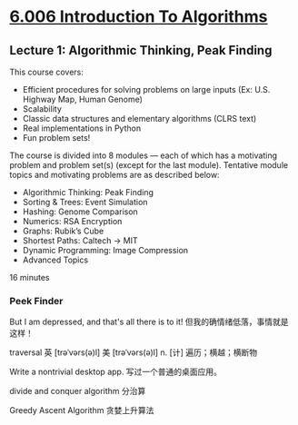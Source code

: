 # [6.006 Introduction To Algorithms](https://ocw.mit.edu/courses/6-006-introduction-to-algorithms-fall-2011/)

## Lecture 1: Algorithmic Thinking, Peak Finding

This course covers:
- Efficient procedures for solving problems on large inputs (Ex: U.S. Highway Map,
Human Genome)
- Scalability
- Classic data structures and elementary algorithms (CLRS text)
- Real implementations in Python
- Fun problem sets!

The course is divided into 8 modules — each of which has a motivating problem and problem
set(s) (except for the last module). Tentative module topics and motivating problems are
as described below:
- Algorithmic Thinking: Peak Finding
- Sorting & Trees: Event Simulation
- Hashing: Genome Comparison
- Numerics: RSA Encryption
- Graphs: Rubik’s Cube
- Shortest Paths: Caltech → MIT
- Dynamic Programming: Image Compression
- Advanced Topics

16 minutes

### Peek Finder

But I am depressed, and that's all there is to it! 
但我的确情绪低落，事情就是这样！

traversal
英 [trəˈvərs(ə)l]  美 [trəˈvərs(ə)l] 
n. [计] 遍历；横越；横断物

Write a nontrivial desktop app. 
写过一个普通的桌面应用。

divide and conquer algorithm
分治算

Greedy Ascent Algorithm
贪婪上升算法